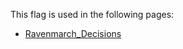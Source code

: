 This flag is used in the following pages:
 - [Ravenmarch_Decisions](../decisions/Ravenmarch_Decisions.md)
